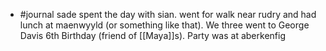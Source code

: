 - #journal sade spent the day with sian. went for walk near rudry and had lunch at maenwyyld (or something like that). We three went to George Davis 6th Birthday (friend of [[Maya]]s). Party was at aberkenfig